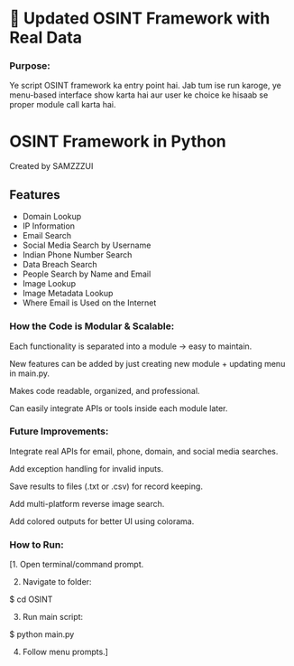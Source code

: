 # 🧩 Updated OSINT Framework with Real Data

### Purpose:
Ye script OSINT framework ka entry point hai. Jab tum ise run karoge, ye menu-based interface show karta hai aur user ke choice ke hisaab se proper module call karta hai.

# OSINT Framework in Python

Created by SAMZZZUI 

## Features

- Domain Lookup
- IP Information
- Email Search
- Social Media Search by Username
- Indian Phone Number Search
- Data Breach Search
- People Search by Name and Email
- Image Lookup
- Image Metadata Lookup
- Where Email is Used on the Internet


### How the Code is Modular & Scalable:

Each functionality is separated into a module → easy to maintain.

New features can be added by just creating new module + updating menu in main.py.

Makes code readable, organized, and professional.

Can easily integrate APIs or tools inside each module later.




### Future Improvements:

Integrate real APIs for email, phone, domain, and social media searches.

Add exception handling for invalid inputs.

Save results to files (.txt or .csv) for record keeping.

Add multi-platform reverse image search.

Add colored outputs for better UI using colorama.



### How to Run:

[1. Open terminal/command prompt.


2. Navigate to folder:



$ cd OSINT

3. Run main script:



$ python main.py

4. Follow menu prompts.]